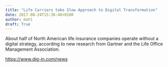 ```yaml
---
title: "Life Carriers take Slow Approach to Digital Transformation"
date: 2017-08-24T15:38:48+0100
author: matt
draft: True
---
```

About half of North American life insurance companies operate without a digital strategy, according to new research from Gartner and the Life Office Management Association.

[ https://www.dig-in.com/news ]( https://www.dig-in.com/news/life-carriers-take-slow-approach-to-digital-transformation )
